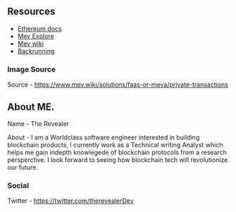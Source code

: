 ## Resources
- [Ethereum docs](https://ethereum.org/en/developers/docs/mev)
- [Mev Explore](https://explore.flashbots.net)
- [Mev wiki](https://www.mev.wiki)
- [Backrunning ](https://amanusk.medium.com/the-fastest-draw-on-the-blockchain-bzrx-example-6bd19fabdbe1)

### Image Source
Source - https://www.mev.wiki/solutions/faas-or-meva/private-transactions

## About ME.
Name - The Revealer

About - I am a Worldclass software engineer interested in building blockchain products, I currently work as a Technical writing Analyst which helps me gain indepth knowlegede of blockchain protocols from a research persperctive. I look forward to seeing how blockchain tech will revolutionize our future.

### Social
Twitter - https://twitter.com/therevealerDev

